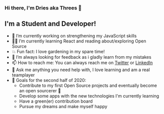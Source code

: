 ### Hi there, I'm Dries aka Threes 👋

## I'm a Student and Developer!

- :hammer: I’m currently working on strengthening my JavaScript skills
- 👨‍🎓 I’m currently learning React and reading about/exploring Open Source
- :boom: Fun fact: I love gardening in my spare time!
- 🤔 I’m always looking for feedback as i gladly learn from my mistakes
- 📫 How to reach me: You can always reach me on [Twitter](https://twitter.com/_droes_) or [LinkedIn](https://www.linkedin.com/in/dries-verelst/)
- 💬 Ask me anything you need help with, I love learning and am a real teamplayer
- :goal_net: Goals for the second half of 2020: 
    - Contribute to my first Open Source projects and eventually become an open sourcerer 🧙
    - Develop some apps with the new technologies I'm currently learning
    - Have a green(er) contribution board
    - Pursue my dreams and make myself happy
